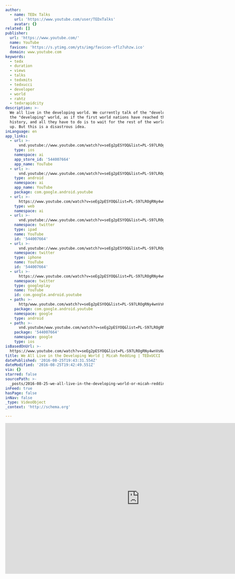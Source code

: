 ```yaml
---
author:
  - name: TEDx Talks
    url: 'https://www.youtube.com/user/TEDxTalks'
    avatar: {}
related: []
publisher:
  url: 'https://www.youtube.com/'
  name: YouTube
  favicon: 'https://s.ytimg.com/yts/img/favicon-vflz7uhzw.ico'
  domain: www.youtube.com
keywords:
  - tedx
  - duration
  - views
  - talks
  - tedxmits
  - tedxucci
  - developer
  - world
  - rahtz
  - tedxrapidcity
description: >-
  We all live in the developing world. We currently talk of the "developed" and
  the "developing" world, as if the first world nations have reached the end of
  history, and all they have to do is to wait for the rest of the world to catch
  up. But this is a disastrous idea.
inLanguage: en
app_links:
  - url: >-
      vnd.youtube://www.youtube.com/watch?v=seEg2pESYOQ&list=PL-S97LROgRNy4wnVsKwgtMdKG0W8JJbe6&index=2&feature=applinks
    type: ios
    namespace: ai
    app_store_id: '544007664'
    app_name: YouTube
  - url: >-
      vnd.youtube://www.youtube.com/watch?v=seEg2pESYOQ&list=PL-S97LROgRNy4wnVsKwgtMdKG0W8JJbe6&index=2&feature=applinks
    type: android
    namespace: ai
    app_name: YouTube
    package: com.google.android.youtube
  - url: >-
      https://www.youtube.com/watch?v=seEg2pESYOQ&list=PL-S97LROgRNy4wnVsKwgtMdKG0W8JJbe6&index=2&feature=applinks
    type: web
    namespace: ai
  - url: >-
      vnd.youtube://www.youtube.com/watch?v=seEg2pESYOQ&list=PL-S97LROgRNy4wnVsKwgtMdKG0W8JJbe6&index=2&feature=applinks
    namespace: twitter
    type: ipad
    name: YouTube
    id: '544007664'
  - url: >-
      vnd.youtube://www.youtube.com/watch?v=seEg2pESYOQ&list=PL-S97LROgRNy4wnVsKwgtMdKG0W8JJbe6&index=2&feature=applinks
    namespace: twitter
    type: iphone
    name: YouTube
    id: '544007664'
  - url: >-
      https://www.youtube.com/watch?v=seEg2pESYOQ&list=PL-S97LROgRNy4wnVsKwgtMdKG0W8JJbe6&index=2
    namespace: twitter
    type: googleplay
    name: YouTube
    id: com.google.android.youtube
  - path: >-
      http/www.youtube.com/watch?v=seEg2pESYOQ&list=PL-S97LROgRNy4wnVsKwgtMdKG0W8JJbe6&index=2
    package: com.google.android.youtube
    namespace: google
    type: android
  - path: >-
      vnd.youtube/www.youtube.com/watch?v=seEg2pESYOQ&list=PL-S97LROgRNy4wnVsKwgtMdKG0W8JJbe6&index=2
    package: '544007664'
    namespace: google
    type: ios
isBasedOnUrl: >-
  https://www.youtube.com/watch?v=seEg2pESYOQ&list=PL-S97LROgRNy4wnVsKwgtMdKG0W8JJbe6&index=2
title: We All Live in the Developing World | Micah Redding | TEDxUCCI
datePublished: '2016-08-25T19:43:31.554Z'
dateModified: '2016-08-25T19:42:49.551Z'
via: {}
starred: false
sourcePath: >-
  _posts/2016-08-25-we-all-live-in-the-developing-world-or-micah-redding-or-tedxuc.md
inFeed: true
hasPage: false
inNav: false
_type: VideoObject
_context: 'http://schema.org'

---
```

<iframe src="https://cdn.embedly.com/widgets/media.html?src=https%3A%2F%2Fwww.youtube.com%2Fembed%2Fvideoseries%3Flist%3DPL-S97LROgRNy4wnVsKwgtMdKG0W8JJbe6&amp;url=http%3A%2F%2Fwww.youtube.com%2Fwatch%3Fv%3DseEg2pESYOQ&amp;image=https%3A%2F%2Fi.ytimg.com%2Fvi%2FseEg2pESYOQ%2Fhqdefault.jpg&amp;key=b7d04c9b404c499eba89ee7072e1c4f7&amp;type=text%2Fhtml&amp;schema=youtube" width="854" height="480" scrolling="no" frameborder="0" allowfullscreen="" style=""></iframe>